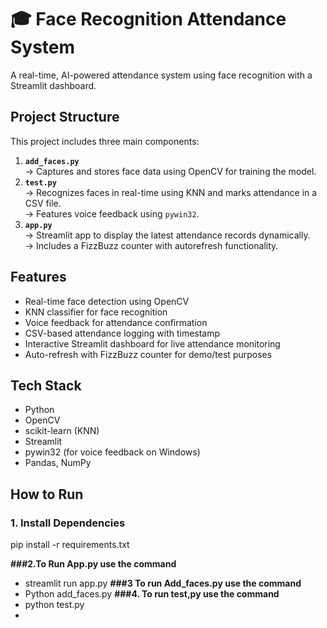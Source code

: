 # 🎓 Face Recognition Attendance System
A real-time, AI-powered attendance system using face recognition with a Streamlit dashboard.

## Project Structure

This project includes three main components:
1. **`add_faces.py`**  
   → Captures and stores face data using OpenCV for training the model.
2. **`test.py`**  
   → Recognizes faces in real-time using KNN and marks attendance in a CSV file.  
   → Features voice feedback using `pywin32`.
3. **`app.py`**  
   → Streamlit app to display the latest attendance records dynamically.  
   → Includes a FizzBuzz counter with autorefresh functionality.

## Features
- Real-time face detection using OpenCV
- KNN classifier for face recognition
- Voice feedback for attendance confirmation
- CSV-based attendance logging with timestamp
- Interactive Streamlit dashboard for live attendance monitoring
- Auto-refresh with FizzBuzz counter for demo/test purposes
  
## Tech Stack
- Python
- OpenCV
- scikit-learn (KNN)
- Streamlit
- pywin32 (for voice feedback on Windows)
- Pandas, NumPy

## How to Run
### 1. Install Dependencies
pip install -r requirements.txt

**###2.To Run App.py use the command**
-  streamlit run app.py
**###3 To run Add_faces.py use the command**
- Python add_faces.py
**###4. To run test,py use the command**
- python test.py
- 

